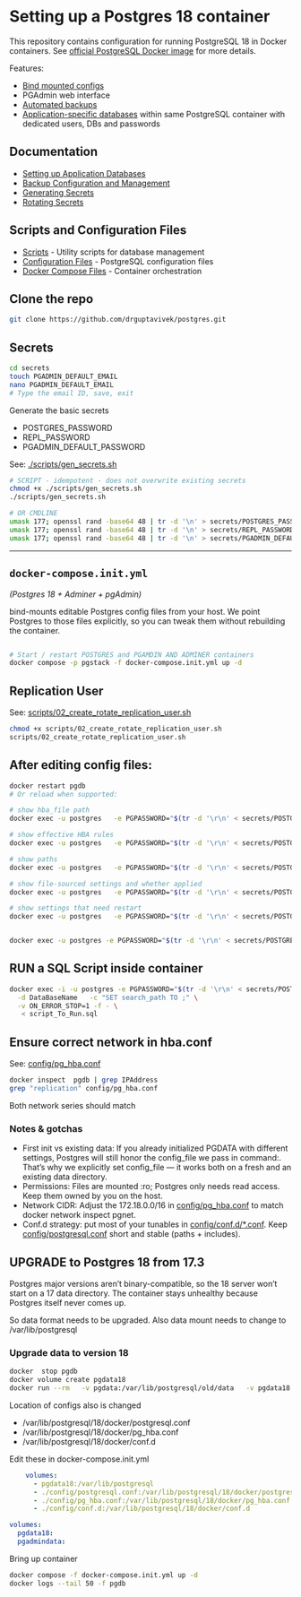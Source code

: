# Setting up a Postgres 18 container 

This repository contains configuration for running PostgreSQL 18 in Docker containers.
See [official PostgreSQL Docker image](https://hub.docker.com/_/postgres) for more details.

Features:
- [Bind mounted configs](config/)
- PGAdmin web interface
- [Automated backups](docs/backups.md)
- [Application-specific databases](docs/App%20Dbs.md) within same PostgreSQL container with dedicated users, DBs and passwords

## Documentation
- [Setting up Application Databases](docs/App%20Dbs.md)
- [Backup Configuration and Management](docs/backups.md)
- [Generating Secrets](docs/Generate-secrets.md)
- [Rotating Secrets](docs/Rotate-secrets.md)

## Scripts and Configuration Files
- [Scripts](scripts/) - Utility scripts for database management
- [Configuration Files](config/) - PostgreSQL configuration files
- [Docker Compose Files](docker-compose.init.yml) - Container orchestration


## Clone the repo

```bash
git clone https://github.com/drguptavivek/postgres.git
```

## Secrets




```bash
cd secrets
touch PGADMIN_DEFAULT_EMAIL
nano PGADMIN_DEFAULT_EMAIL
# Type the email ID, save, exit
```

Generate the basic secrets
- POSTGRES_PASSWORD
- REPL_PASSWORD
- PGADMIN_DEFAULT_PASSWORD

See: [./scripts/gen_secrets.sh](scripts/gen_secrets.sh)

```bash
# SCRIPT - idempotent - does not overwrite existing secrets
chmod +x ./scripts/gen_secrets.sh
./scripts/gen_secrets.sh

# OR CMDLINE
umask 177; openssl rand -base64 48 | tr -d '\n' > secrets/POSTGRES_PASSWORD
umask 177; openssl rand -base64 48 | tr -d '\n' > secrets/REPL_PASSWORD
umask 177; openssl rand -base64 48 | tr -d '\n' > secrets/PGADMIN_DEFAULT_PASSWORD

```

---

##  `docker-compose.init.yml`

*(Postgres 18 + Adminer + pgAdmin)*

bind-mounts editable Postgres config files from your host. We point Postgres to those files explicitly, so you can tweak them without rebuilding the container.


 ```bash

# Start / restart POSTGRES and PGAMDIN AND ADMINER containers
docker compose -p pgstack -f docker-compose.init.yml up -d
```

## Replication User

See: [scripts/02_create_rotate_replication_user.sh](scripts/02_create_rotate_replication_user.sh)

```bash
chmod +x scripts/02_create_rotate_replication_user.sh
scripts/02_create_rotate_replication_user.sh
```


## After editing config files:

```bash
docker restart pgdb
# Or reload when supported:

# show hba_file path
docker exec -u postgres   -e PGPASSWORD="$(tr -d '\r\n' < secrets/POSTGRES_PASSWORD)"   pgdb psql -h pgdb -U postgres -d postgres -c "SHOW hba_file;"

# show effective HBA rules
docker exec -u postgres   -e PGPASSWORD="$(tr -d '\r\n' < secrets/POSTGRES_PASSWORD)"   pgdb psql -h pgdb -U postgres -d postgres -c "SELECT * FROM pg_hba_file_rules;"

# show paths
docker exec -u postgres   -e PGPASSWORD="$(tr -d '\r\n' < secrets/POSTGRES_PASSWORD)"  pgdb psql -h pgdb -U postgres -d postgres -c "SHOW config_file; SHOW hba_file; SHOW ident_file; SHOW data_directory;"

# show file-sourced settings and whether applied
docker exec -u postgres   -e PGPASSWORD="$(tr -d '\r\n' < secrets/POSTGRES_PASSWORD)"   pgdb psql -h pgdb -U postgres -d postgres -c "SELECT sourcefile, sourceline, name, setting, applied, error FROM pg_file_settings ORDER BY sourcefile, sourceline;"

# show settings that need restart
docker exec -u postgres   -e PGPASSWORD="$(tr -d '\r\n' < secrets/POSTGRES_PASSWORD)"   pgdb psql -h pgdb -U postgres -d postgres -c "SELECT name, setting, pending_restart FROM pg_settings WHERE pending_restart;"


docker exec -u postgres -e PGPASSWORD="$(tr -d '\r\n' < secrets/POSTGRES_PASSWORD)"  pgdb psql -h pgdb -U postgres -d postgres -c "SHOW search_path;"
```

## RUN a SQL Script inside container

```bash
docker exec -i -u postgres -e PGPASSWORD="$(tr -d '\r\n' < secrets/POSTGRES_PASSWORD)"  pgdb psql -h pgdb -U postgres \
  -d DataBaseName   -c "SET search_path TO ;" \
  -v ON_ERROR_STOP=1 -f - \
   < script_To_Run.sql
```

## Ensure correct network in hba.conf

See: [config/pg_hba.conf](config/pg_hba.conf)

```bash
docker inspect  pgdb | grep IPAddress
grep "replication" config/pg_hba.conf
```
Both network series should match



### Notes & gotchas
- First init vs existing data: If you already initialized PGDATA with different settings, Postgres will still honor the config_file we pass in command:. That’s why we explicitly set config_file — it works both on a fresh and an existing data directory.
- Permissions: Files are mounted :ro; Postgres only needs read access. Keep them owned by you on the host.
- Network CIDR: Adjust the 172.18.0.0/16 in [config/pg_hba.conf](config/pg_hba.conf) to match docker network inspect pgnet.
- Conf.d strategy: put most of your tunables in [config/conf.d/*.conf](config/conf.d/). Keep [config/postgresql.conf](config/postgresql.conf) short and stable (paths + includes).
 

## UPGRADE to Postgres 18 from 17.3
Postgres major versions aren’t binary-compatible, so the 18 server won’t start on a 17 data directory. 
The container stays unhealthy because Postgres itself never comes up.

So data format needs to be upgraded.
Also data mount needs to change to /var/lib/postgresql

### Upgrade data to version 18

```bash
docker  stop pgdb
docker volume create pgdata18 
docker run --rm   -v pgdata:/var/lib/postgresql/old/data   -v pgdata18:/var/lib/postgresql/new/data   tianon/postgres-upgrade:17-to-18
```

Location of configs also is changed

- /var/lib/postgresql/18/docker/postgresql.conf
- /var/lib/postgresql/18/docker/pg_hba.conf
- /var/lib/postgresql/18/docker/conf.d


Edit these in docker-compose.init.yml

```yml
    volumes:
      - pgdata18:/var/lib/postgresql
      - ./config/postgresql.conf:/var/lib/postgresql/18/docker/postgresql.conf
      - ./config/pg_hba.conf:/var/lib/postgresql/18/docker/pg_hba.conf
      - ./config/conf.d:/var/lib/postgresql/18/docker/conf.d

volumes:
  pgdata18:
  pgadmindata:

```
Bring up container

```bash
docker compose -f docker-compose.init.yml up -d
docker logs --tail 50 -f pgdb
```